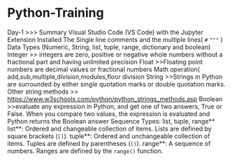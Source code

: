 # Python-Training
Day-1 >>> Summary
Visual Studio Code (VS Code) with the Jupyter Extension Installed
The Single  line comments  and the multiple lines( `#`  `"""` )
Data Types (Numeric, String, list, tuple, range, dictionary and boolean)
Integer >> integers are zero, positive or negative whole numbers without a fractional part and having unlimited precision
Float >>Floating point numbers are decimal values or fractional numbers
Math operation( add,sub,multiple,division,modules,floor division
String >>Strings in Python are surrounded by either single quotation marks or double quotation marks.
Other string methods  >> https://www.w3schools.com/python/python_strings_methods.asp
Boolean >>evaluate any expression in Python, and get one of two answers, True or False. When you compare two values, the expression is evaluated and Python returns the Boolean answer
Sequence Types: list, tuple, range**
list**: Ordered and changeable collection of items. Lists are defined by square brackets (`[]`).
tuple**: Ordered and unchangeable collection of items. Tuples are defined by parentheses (`()`).
range**: A sequence of numbers. Ranges are defined by the `range()` function.

